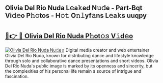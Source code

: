 ## Olivia Del Rio Nuda L𝚎a𝚔ed N𝚞𝚍e - Part-Bqt Vi𝚍𝚎o P𝚑𝚘tos - H𝚘𝚝 O𝚗𝚕yf𝚊ns L𝚎a𝚔s uuqpy

# <h2><a href="http://kfahbc.oniu.top/?m=Olivia+Del+Rio+Nuda">🔗👉 🔴 Olivia Del Rio Nuda P𝚑ot𝚘𝚜 V𝚒d𝚎o</a></h2>

[![Olivia Del Rio Nuda Nu𝚍e𝚜](https://i.imgur.com/0qMVB7G.gif)](http://kfahbc.oniu.top/?m=Olivia+Del+Rio+Nuda)
Digital media creator and web entertainer Olivia Del Rio Nuda, known for distributing dance and lifestyle knowledge through solo and collaborative dance presentations and short videos. Olivia Del Rio Nuda's public image is marked by its openness and sincerity, but the complexities of his personal life remain a source of intrigue and fascination.  
